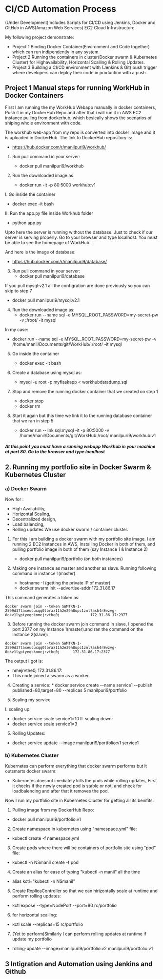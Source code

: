 # CI/CD Automation Process 
(Under Development)Includes Scripts for CI/CD using Jenkins, Docker and GitHub in AWS(Amazon Web Services) EC2 Cloud Infrastructure.

My following project demonstrate:

 * Project 1  Binding Docker Container(Environment and Code together) which can run indipendently in any system.
 * Project 2  Running the containers in cluster(Docker swarm & Kubernetes Cluster) for Highavailability, Horizontal Scalling & Rolling Updates.
 * Project 3  Building a CI/CD environment with (Jenkins & Git) push trigger where developers can deploy their code in production with a push.

## Project 1  Manual steps for running WorkHub in Docker Containers 
First I am running the my WorkHub Webapp manually in docker containers, Push it in my DockerHub Repo and after that i will run it in AWS EC2 instance pulling from dockerhub, which besically shows the scenarios of shiping whole environment with code.

The workhub web-app from my repo is converted into docker image and it is uploaded in DockerHub.
The link to DockerHub repository is:
  * https://hub.docker.com/r/manilpuri9/workhub/ 

1. Run pull command in your server: 
   * docker pull manilpuri9/workhub      

2. Run the downloaded image as:
   * docker run -it -p 80:5000 workhub:v1
   
  I. Go inside the container
   * docker exec -it <containerID> bash
   
 II. Run the app.py file inside Workhub folder
   * python app.py

Upto here the server is running without the database. Just to check if our server is serving properly.
Go to your browser and type localhost. You must be able to see the homepage of WorkHub.

And here is the image of database:
   * https://hub.docker.com/r/manilpuri9/database/
   
3. Run pull command in your server:
   * docker pull manilpuri9/database

If you pull mysql:v2.1 all the configration are done previously so you can skip to step 7
   * docker pull manilpuri9/mysql:v2.1  


4. Run the downloaded image as:
   * docker run --name sql -e MYSQL_ROOT_PASSWORD=my-secret-pw -v <path of your mysqldumpfile.sql>:/root/ -it mysql
   
 In my case:
   * docker run --name sql -e MYSQL_ROOT_PASSWORD=my-secret-pw -v /home/manil/Documents/git/WorkHub/:/root/ -it mysql
   
5. Go inside the container
   * docker exec -it <containerID> bash
   
6. Create a database using mysql as:
   * mysql -u root -p myflaskapp < workhubdatadump.sql

7. Stop and remove the running docker container that we created on step 1
   * docker stop <containerID>
   * docker rm <containerID>

8. Start it again but this time we link it to the running database container that we ran in step 5
   * docker run --link sql:mysql -it -p 80:5000 -v /home/manil/Documents/git/WorkHub:/root/ manilpuri9/workhub:v1

##### At this point you must have a running webapp Workhub in your machine at port 80. Go to the browser and type localhost

## 2. Running my portfolio site in Docker Swarm & Kubernetes Cluster
###   a) Docker Swarm
   Now for :
   * High Availability,
   * Horizontal Scaling,
   * Decentralized design, 
   * Load balancing,
   * Rolling updates
   We use docker swarm / container cluster.
   
   1. For this I am building a docker swarm with my portfolio site image. 
      I am running 2 EC2 Instances in AWS, Installing Docker in both of them, and pulling portfolio image in both of them (say Instance 1 & Instance 2)
      * docker pull manilpuri9/portfolio     (on both instances)
      
   2. Making one instance as master and another as slave. Running following command in instance 1(master).
      * hostname -I (getting the private IP of master)
      * docker swarm init --advertise-addr 172.31.86.17
   
   This command generates a token as:
   
    docker swarm join --token SWMTKN-1-2599d37taxeucuxqq0tbraz11h2e29h8upc1znl7ash4r8wzvg-0okv1lyptyeqcknmejrvthe0j              172.31.86.17:2377
   
   3. Before running the docker swarm join command in slave, I opened the port 2377 on my Instance 1(master).and ran the           command on the Instance 2(slave):
   
    docker swarm join --token SWMTKN-1-2599d37taxeucuxqq0tbraz11h2e29h8upc1znl7ash4r8wzvg-0okv1lyptyeqcknmejrvthe0j      172.31.86.17:2377
      
   The output I got is:
   * nmejrvthe0j 172.31.86.17:
   * This node joined a swarm as a worker.
   
   4. Creating a service:
    * docker service create --name service1 --publish published=80,target=80 --replicas 5 manilpuri9/portfolio

   5. Scaling my service  
   
   I. scaling up:
   * docker service scale service1=10
   II. scaling down:
   * docker service scale service1=3
   
   5. Rolling Updates:
   *  docker service update --image manilpuri9/portfolio:v1 service1
   
### b) Kubernetes Cluster
Kubernetes can perform everything that docker swarm performs but it outsmarts docker swarm:
* Kubernetes doesnot imediately kills the pods while rolling updates, First it checks if the newly created pod 
is stable or not, and check for loadbalencing and after that it removes the pod. 

Now I run my portfolio site in Kubernetes Cluster for getting all its benifits:
   
   1. Pulling image from my DockerHub Repo:
   * docker pull manilpuri9/portfolio:v1
   
   2. Create namespace in kubernetes using "namespace.yml" file:
   * kubectl create -f namespace.yml
   
   3. Create pods where there will be containers of portfolio site using "pod" file:
   *  kubectl -n NSmanil create -f pod
   
   4. Create an alias for ease of typing "kubectl -n manil" all the time 
   *  alias kctl="kubectl -n NSmanil"
   
   5. Create ReplicaController so that we can hirizontally scale at runtime and perform rolling updates:
   *  kctl expose --type=NodePort --port=80 rc/portfolio
   
   6. for horizontal scalling:
   *  kctl scale --replicas=15 rc/portfolio
   
   
   7. (Yet to perform)Similarly I can perform rolling updates at runtime if update my portfolio
   *  rolling-update --image=manilpuri9/portfolio:v2 manilpuri9/portfolio:v1
      
 ##  3 Intigration and Automation using Jenkins and Github
   
   


